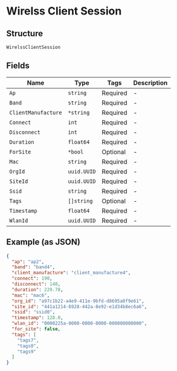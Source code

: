 
# Wirelss Client Session

## Structure

`WirelssClientSession`

## Fields

| Name | Type | Tags | Description |
|  --- | --- | --- | --- |
| `Ap` | `string` | Required | - |
| `Band` | `string` | Required | - |
| `ClientManufacture` | `*string` | Required | - |
| `Connect` | `int` | Required | - |
| `Disconnect` | `int` | Required | - |
| `Duration` | `float64` | Required | - |
| `ForSite` | `*bool` | Optional | - |
| `Mac` | `string` | Required | - |
| `OrgId` | `uuid.UUID` | Required | - |
| `SiteId` | `uuid.UUID` | Required | - |
| `Ssid` | `string` | Required | - |
| `Tags` | `[]string` | Optional | - |
| `Timestamp` | `float64` | Required | - |
| `WlanId` | `uuid.UUID` | Required | - |

## Example (as JSON)

```json
{
  "ap": "ap2",
  "band": "band4",
  "client_manufacture": "client_manufacture4",
  "connect": 190,
  "disconnect": 140,
  "duration": 229.78,
  "mac": "mac6",
  "org_id": "a97c1b22-a4e9-411e-9bfd-d8695a0f9e61",
  "site_id": "441a1214-6928-442a-8e92-e1d34b8ec6a6",
  "ssid": "ssid0",
  "timestamp": 128.0,
  "wlan_id": "0000225a-0000-0000-0000-000000000000",
  "for_site": false,
  "tags": [
    "tags7",
    "tags8",
    "tags9"
  ]
}
```

